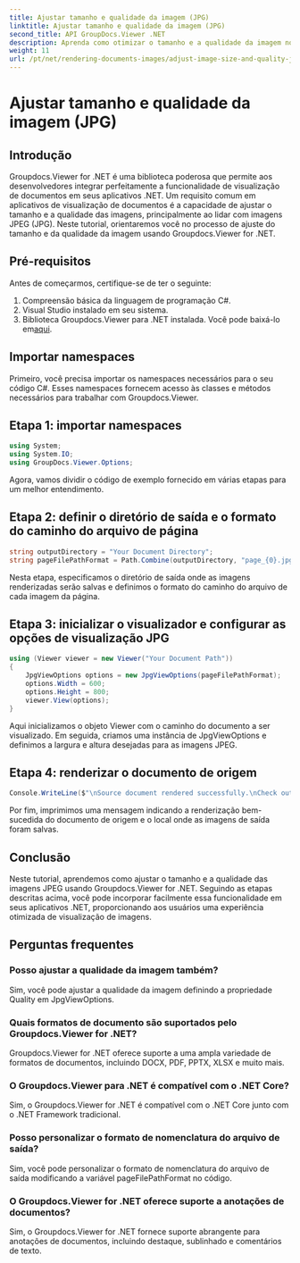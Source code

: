 ```yaml
---
title: Ajustar tamanho e qualidade da imagem (JPG)
linktitle: Ajustar tamanho e qualidade da imagem (JPG)
second_title: API GroupDocs.Viewer .NET
description: Aprenda como otimizar o tamanho e a qualidade da imagem no formato JPEG usando Groupdocs.Viewer for .NET. Aprimore sua experiência de visualização de documentos.
weight: 11
url: /pt/net/rendering-documents-images/adjust-image-size-and-quality-jpg/
---
```


# Ajustar tamanho e qualidade da imagem (JPG)

## Introdução
Groupdocs.Viewer for .NET é uma biblioteca poderosa que permite aos desenvolvedores integrar perfeitamente a funcionalidade de visualização de documentos em seus aplicativos .NET. Um requisito comum em aplicativos de visualização de documentos é a capacidade de ajustar o tamanho e a qualidade das imagens, principalmente ao lidar com imagens JPEG (JPG). Neste tutorial, orientaremos você no processo de ajuste do tamanho e da qualidade da imagem usando Groupdocs.Viewer for .NET.
## Pré-requisitos
Antes de começarmos, certifique-se de ter o seguinte:
1. Compreensão básica da linguagem de programação C#.
2. Visual Studio instalado em seu sistema.
3.  Biblioteca Groupdocs.Viewer para .NET instalada. Você pode baixá-lo em[aqui](https://releases.groupdocs.com/viewer/net/).

## Importar namespaces
Primeiro, você precisa importar os namespaces necessários para o seu código C#. Esses namespaces fornecem acesso às classes e métodos necessários para trabalhar com Groupdocs.Viewer.
## Etapa 1: importar namespaces
```csharp
using System;
using System.IO;
using GroupDocs.Viewer.Options;
```

Agora, vamos dividir o código de exemplo fornecido em várias etapas para um melhor entendimento.
## Etapa 2: definir o diretório de saída e o formato do caminho do arquivo de página
```csharp
string outputDirectory = "Your Document Directory";
string pageFilePathFormat = Path.Combine(outputDirectory, "page_{0}.jpg");
```
Nesta etapa, especificamos o diretório de saída onde as imagens renderizadas serão salvas e definimos o formato do caminho do arquivo de cada imagem da página.
## Etapa 3: inicializar o visualizador e configurar as opções de visualização JPG
```csharp
using (Viewer viewer = new Viewer("Your Document Path"))
{
    JpgViewOptions options = new JpgViewOptions(pageFilePathFormat);
    options.Width = 600;
    options.Height = 800;
    viewer.View(options);
}
```
Aqui inicializamos o objeto Viewer com o caminho do documento a ser visualizado. Em seguida, criamos uma instância de JpgViewOptions e definimos a largura e altura desejadas para as imagens JPEG.
## Etapa 4: renderizar o documento de origem
```csharp
Console.WriteLine($"\nSource document rendered successfully.\nCheck output in {outputDirectory}.");
```
Por fim, imprimimos uma mensagem indicando a renderização bem-sucedida do documento de origem e o local onde as imagens de saída foram salvas.

## Conclusão
Neste tutorial, aprendemos como ajustar o tamanho e a qualidade das imagens JPEG usando Groupdocs.Viewer for .NET. Seguindo as etapas descritas acima, você pode incorporar facilmente essa funcionalidade em seus aplicativos .NET, proporcionando aos usuários uma experiência otimizada de visualização de imagens.
## Perguntas frequentes
### Posso ajustar a qualidade da imagem também?
Sim, você pode ajustar a qualidade da imagem definindo a propriedade Quality em JpgViewOptions.
### Quais formatos de documento são suportados pelo Groupdocs.Viewer for .NET?
Groupdocs.Viewer for .NET oferece suporte a uma ampla variedade de formatos de documentos, incluindo DOCX, PDF, PPTX, XLSX e muito mais.
### O Groupdocs.Viewer para .NET é compatível com o .NET Core?
Sim, o Groupdocs.Viewer for .NET é compatível com o .NET Core junto com o .NET Framework tradicional.
### Posso personalizar o formato de nomenclatura do arquivo de saída?
Sim, você pode personalizar o formato de nomenclatura do arquivo de saída modificando a variável pageFilePathFormat no código.
### O Groupdocs.Viewer for .NET oferece suporte a anotações de documentos?
Sim, o Groupdocs.Viewer for .NET fornece suporte abrangente para anotações de documentos, incluindo destaque, sublinhado e comentários de texto.